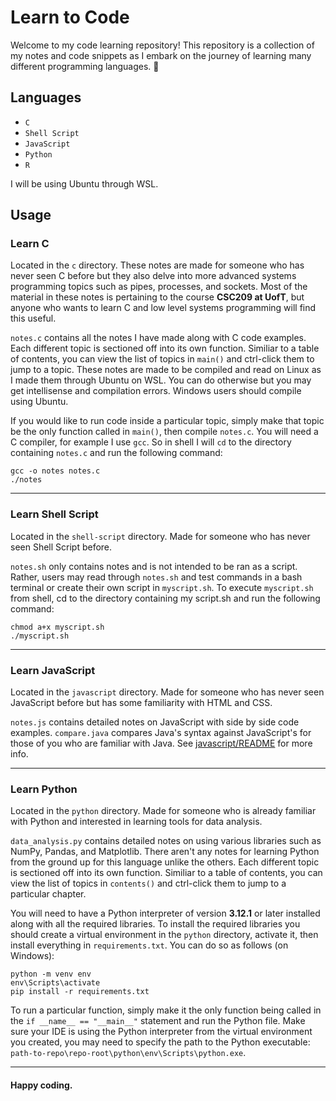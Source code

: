 # Learn to Code

Welcome to my code learning repository! This repository is a collection of my notes and code snippets as I embark on the journey of learning many different programming languages. 🚀


## Languages

- `C` 
- `Shell Script` 
- `JavaScript` 
- `Python`
- `R`


I will be using Ubuntu through WSL.  

## Usage

### Learn C
Located in the `c` directory. These notes are made for someone who has never seen C before but they also delve into more advanced systems programming topics such as pipes, processes, and sockets. Most of the material in these notes is pertaining to the course **CSC209 at UofT**, but anyone who wants to learn C and low level systems programming will find this useful.

`notes.c` contains all the notes I have made along with C code examples. Each different topic is sectioned off into its own function. Similiar to a table of contents, you can view the list of topics in `main()` and ctrl-click them to jump to a topic. These notes are made to be compiled and read on Linux as I made them through Ubuntu on WSL. You can do otherwise but you may get intellisense and compilation errors. Windows users should compile using Ubuntu.

If you would like to run code inside a particular topic, simply make that topic be the only function called in `main()`, then compile `notes.c`. You will need a C compiler, for example I use `gcc`. So in shell I will `cd` to the directory containing `notes.c` and run the following command:

```
gcc -o notes notes.c
./notes
```

---
### Learn Shell Script
Located in the `shell-script` directory. Made for someone who has never seen Shell Script before. 

`notes.sh` only contains notes and is not intended to be ran as a script. Rather, users may read through `notes.sh` and test commands in a bash terminal or create their own script in `myscript.sh`. To execute `myscript.sh` from shell, cd to the directory containing my script.sh and run the following command:
```
chmod a+x myscript.sh
./myscript.sh
```

---
### Learn JavaScript
Located in the `javascript` directory. Made for someone who has never seen JavaScript before but has some familiarity with HTML and CSS.

`notes.js` contains detailed notes on JavaScript with side by side code examples. `compare.java` compares Java's syntax against JavaScript's for those of you who are familiar with Java. See [javascript/README](javascript/README.md) for more info.

---
### Learn Python
Located in the `python` directory. Made for someone who is already familiar with Python and interested in learning tools for data analysis.

`data_analysis.py` contains detailed notes on using various libraries such as NumPy, Pandas, and Matplotlib. There aren't any notes for learning Python from the ground up for this language unlike the others. Each different topic is sectioned off into its own function. Similiar to a table of contents, you can view the list of topics in `contents()` and ctrl-click them to jump to a particular chapter.

You will need to have a Python interpreter of version **3.12.1** or later installed along with all the required libraries. To install the required libraries you should create a virtual environment in the `python` directory, activate it, then install everything in `requirements.txt`. You can do so as follows (on Windows):
```
python -m venv env
env\Scripts\activate
pip install -r requirements.txt
```

To run a particular function, simply make it the only function being called in the `if __name__ == "__main__"` statement and run the Python file. Make sure your IDE is using the Python interpreter from the virtual environment you created, you may need to specify the path to the Python executable: `path-to-repo\repo-root\python\env\Scripts\python.exe`.

---

#### Happy coding.

